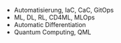 
  * Automatisierung, IaC, CaC, GitOps
  * ML, DL, RL, CD4ML, MLOps
  * Automatic Differentiation
  * Quantum Computing, QML

<!---
pdq21/pdq21 is a ✨ special ✨ repository because its `README.md` (this file) appears on your GitHub profile.
You can click the Preview link to take a look at your changes.
--->
